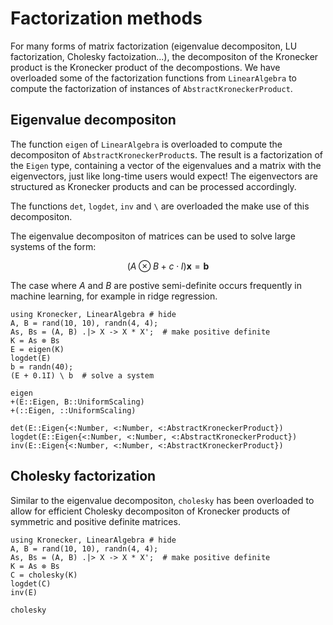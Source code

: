# Factorization methods

For many forms of matrix factorization (eigenvalue decompositon, LU factorization, Cholesky factoization...), the decompositon of the Kronecker product is the Kronecker product of the decompostions. We have overloaded some of the factorization functions from `LinearAlgebra` to compute the factorization of instances of `AbstractKroneckerProduct`.

## Eigenvalue decompositon

The function `eigen` of `LinearAlgebra` is overloaded to compute the decompositon of `AbstractKroneckerProduct`s. The result is a factorization of the `Eigen` type, containing a vector of the eigenvalues and a matrix with the eigenvectors, just like long-time users would expect! The eigenvectors are structured as Kronecker products and can be processed accordingly.

The functions `det`, `logdet`, `inv` and `\` are overloaded the make use of this decompositon.

The eigenvalue decompositon of matrices can be used to solve large systems of the form:

```math
(A \otimes B + c\cdot I) \mathbf{x} = \mathbf{b}
```

The case where $A$ and $B$ are postive semi-definite occurs frequently in machine learning, for example in ridge regression.

```@repl
using Kronecker, LinearAlgebra # hide
A, B = rand(10, 10), randn(4, 4);
As, Bs = (A, B) .|> X -> X * X';  # make positive definite
K = As ⊗ Bs
E = eigen(K)
logdet(E)
b = randn(40);
(E + 0.1I) \ b  # solve a system
```

```@docs
eigen
+(E::Eigen, B::UniformScaling)
+(::Eigen, ::UniformScaling)

det(E::Eigen{<:Number, <:Number, <:AbstractKroneckerProduct})
logdet(E::Eigen{<:Number, <:Number, <:AbstractKroneckerProduct})
inv(E::Eigen{<:Number, <:Number, <:AbstractKroneckerProduct})
```

## Cholesky factorization

Similar to the eigenvalue decompositon, `cholesky` has been overloaded to allow for efficient Cholesky decompositon of Kronecker products of symmetric and positive definite matrices.

```@repl
using Kronecker, LinearAlgebra # hide
A, B = rand(10, 10), randn(4, 4);
As, Bs = (A, B) .|> X -> X * X';  # make positive definite
K = As ⊗ Bs
C = cholesky(K)
logdet(C)
inv(E)
```

```@docs
cholesky
```
